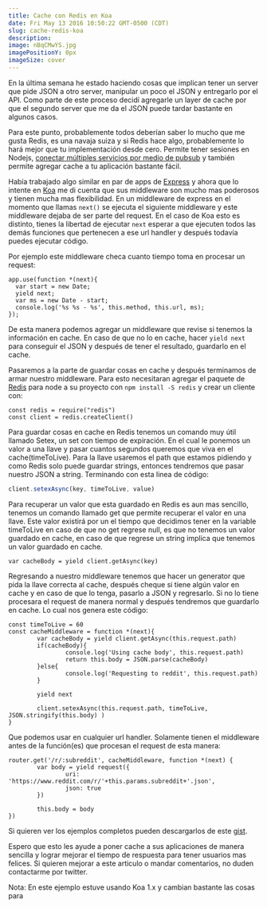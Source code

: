 ```yaml
---
title: Cache con Redis en Koa
date: Fri May 13 2016 10:50:22 GMT-0500 (CDT)
slug: cache-redis-koa
description: 
image: nBqCMwYS.jpg
imagePositionY: 0px
imageSize: cover
---
```

En la última semana he estado haciendo cosas que implican tener un server que pide JSON a otro server, manipular un poco el JSON y entregarlo por el API. Como parte de este proceso decidí agregarle un layer de cache por que el segundo server que me da el JSON puede tardar bastante en algunos casos. 

Para este punto, probablemente todos deberían saber lo mucho que me gusta Redis, es una navaja suiza y si Redis hace algo, probablemente lo hará mejor que tu implementación desde cero. Permite tener sesiones en Nodejs, [conectar múltiples servicios por medio de pubsub](/blog/conectando-servicios-a-node.js) y también permite agregar cache a tu aplicación bastante fácil.

Había trabajado algo similar en par de apps de [Express](expressjs.com) y ahora que lo intente en [Koa](koajs.com) me di cuenta que sus middleware son mucho mas poderosos y tienen mucha mas flexibilidad. En un middleware de express en el momento que llamas `next()` se ejecuta el siguiente middleware y este middleware dejaba de ser parte del request. En el caso de Koa esto es distinto, tienes la libertad de ejecutar `next` esperar a que ejecuten todos las demás funciones que pertenecen a ese url handler y después todavía puedes ejecutar código. 

Por ejemplo este middleware checa cuanto tiempo toma en procesar un request:

```
app.use(function *(next){
  var start = new Date;
  yield next;
  var ms = new Date - start;
  console.log('%s %s - %s', this.method, this.url, ms);
});
```

De esta manera podemos agregar un middleware que revise si tenemos la información en cache. En caso de que no lo en cache, hacer `yield next` para conseguir el JSON y después de tener el resultado, guardarlo en el cache.

Pasaremos a la parte de guardar cosas en cache y después terminamos de armar nuestro middleware. Para esto necesitaran agregar el paquete de [Redis](https://github.com/NodeRedis/node_redis) para node a su proyecto con `npm install -S redis` y crear un cliente con:

```
const redis = require("redis")
const client = redis.createClient()
```

Para guardar cosas en cache en Redis tenemos un comando muy útil llamado Setex, un set con tiempo de expiración. En el cual le ponemos un valor a una llave y pasar cuantos segundos queremos que viva en el cache(timeToLive). Para la llave usaremos el path que estamos pidiendo y como Redis solo puede guardar strings, entonces tendremos que pasar nuestro JSON a string. Terminando con esta linea de código:

```javascript
client.setexAsync(key, timeToLive, value)
```

Para recuperar un valor que esta guardado en Redis es aun mas sencillo, tenemos un comando llamado get que permite recuperar el valor en una llave. Este valor existirá por un el tiempo que decidimos tener en la variable timeToLive en caso de que no get regrese null, es que no tenemos un valor guardado en cache, en caso de que regrese un string implica que tenemos un valor guardado en cache.

```
var cacheBody = yield client.getAsync(key)
```

Regresando a nuestro middleware tenemos que hacer un generator que pida la llave correcta al cache, después cheque si tiene algún valor en cache y en caso de que lo tenga, pasarlo a JSON y regresarlo. Si no lo tiene procesara el request de manera normal y después tendremos que guardarlo en cache. Lo cual nos genera este código:
```
const timeToLive = 60
const cacheMiddleware = function *(next){
        var cacheBody = yield client.getAsync(this.request.path)
        if(cacheBody){
                console.log('Using cache body', this.request.path)
                return this.body = JSON.parse(cacheBody)
        }else{
                console.log('Requesting to reddit', this.request.path)
        }

        yield next
        
        client.setexAsync(this.request.path, timeToLive, JSON.stringify(this.body) )
}
```

Que podemos usar en cualquier url handler. Solamente tienen el middleware antes de la función(es) que procesan el request de esta manera:
```
router.get('/r/:subreddit', cacheMiddleware, function *(next) {
        var body = yield request({
                uri: 'https://www.reddit.com/r/'+this.params.subreddit+'.json',
                json: true
        })

        this.body = body
})
```

Si quieren ver los ejemplos completos pueden descargarlos de este [gist](https://gist.github.com/Siedrix/a46a1f37238139adbe07fc04e9468f5b).

Espero que esto les ayude a poner cache a sus aplicaciones de manera sencilla y lograr mejorar el tiempo de respuesta para tener usuarios mas felices. Si quieren mejorar a este articulo o mandar comentarios, no duden contactarme por twitter.

Nota: En este ejemplo estuve usando Koa 1.x y cambian bastante las cosas para 




